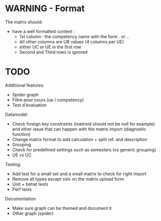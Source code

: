 # WARNING - Format

The matrix should:
* have a well formatted content :
    - 1st column : the competency name with the form <SHORTNAME>. <DESCRIPTION> or <SHORTNAME>.<PATHS>. <DESCRIPTION>
    - All other columns are UR values (4 columns per UE)  
    - either UC or UE in the first row
    - Second and Third rows is ignored


# TODO
Additional features:
* Spider graph
* Filtre pour cours (ue / competency)
* Test d'évaluation


Datamodel:
* Check foreign key constraints (matrixid should not be null for example) and other issue that can
happen with the matrix import (diagnostic function)
* Change matrix format to add calculation + split ref. and description
* Grouping
* Check for predefined settings such as semesters (vs generic grouping)
* UE vs UC

Testing:
* Add test for a small set  and a small matrix to check for right import
* Remove all types except xslx on the matrix upload form
* Unit + behat tests
* Perf tests

Documentation 
* Make sure graph can be themed and document it
* Other graph (spider)

